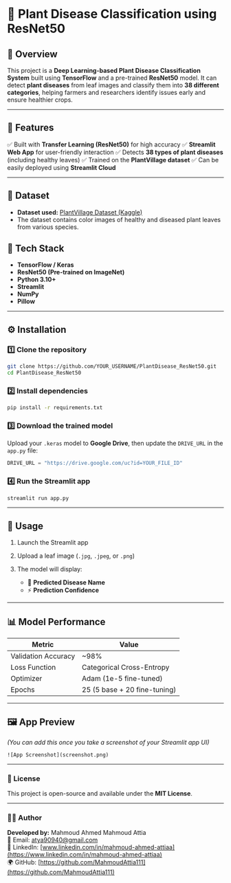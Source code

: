 # 🌿 Plant Disease Classification using ResNet50

## 🧠 Overview

This project is a **Deep Learning-based Plant Disease Classification System** built using **TensorFlow** and a pre-trained **ResNet50** model.
It can detect **plant diseases** from leaf images and classify them into **38 different categories**, helping farmers and researchers identify issues early and ensure healthier crops.

---

## 🚀 Features

✅ Built with **Transfer Learning (ResNet50)** for high accuracy
✅ **Streamlit Web App** for user-friendly interaction
✅ Detects **38 types of plant diseases** (including healthy leaves)
✅ Trained on the **PlantVillage dataset**
✅ Can be easily deployed using **Streamlit Cloud** 

---

## 🧩 Dataset

* **Dataset used:** [PlantVillage Dataset (Kaggle)](https://www.kaggle.com/datasets/abdallahalidev/plantvillage-dataset)
* The dataset contains color images of healthy and diseased plant leaves from various species.


## 🧰 Tech Stack

* **TensorFlow / Keras**
* **ResNet50 (Pre-trained on ImageNet)**
* **Python 3.10+**
* **Streamlit**
* **NumPy**
* **Pillow**

---

## ⚙️ Installation

### 1️⃣ **Clone the repository**

```bash
git clone https://github.com/YOUR_USERNAME/PlantDisease_ResNet50.git
cd PlantDisease_ResNet50
```

### 2️⃣ **Install dependencies**

```bash
pip install -r requirements.txt
```

### 3️⃣ **Download the trained model**
Upload your `.keras` model to **Google Drive**, then update the `DRIVE_URL` in the `app.py` file:

```python
DRIVE_URL = "https://drive.google.com/uc?id=YOUR_FILE_ID"
```

### 4️⃣ **Run the Streamlit app**

```bash
streamlit run app.py
```

---

## 🌾 Usage

1. Launch the Streamlit app
2. Upload a leaf image (`.jpg`, `.jpeg`, or `.png`)
3. The model will display:

   * 🌱 **Predicted Disease Name**
   * ⚡ **Prediction Confidence**

---

## 📊 Model Performance

| Metric              | Value                        |
| ------------------- | ---------------------------- |
| Validation Accuracy | ~98%                         |
| Loss Function       | Categorical Cross-Entropy    |
| Optimizer           | Adam (1e-5 fine-tuned)       |
| Epochs              | 25 (5 base + 20 fine-tuning) |

---

## 🖼️ App Preview

*(You can add this once you take a screenshot of your Streamlit app UI)*

```
![App Screenshot](screenshot.png)
```
---

### 📜 License

This project is open-source and available under the **MIT License**.

---

### 👨‍💻 Author  

**Developed by:** Mahmoud Ahmed Mahmoud Attia  
📧 Email: [atya90940@gmail.com](mailto:atya90940@gmail.com)  
💼 LinkedIn: [www.linkedin.com/in/mahmoud-ahmed-attiaa](https://www.linkedin.com/in/mahmoud-ahmed-attiaa)  
🌍 GitHub: [https://github.com/MahmoudAttia111](https://github.com/MahmoudAttia111)

 
